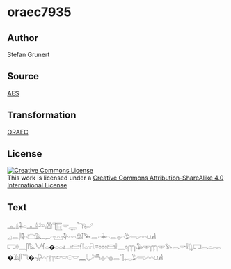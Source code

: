 # oraec7935

## Author

Stefan Grunert

## Source

[AES](https://github.com/simondschweitzer/aes)

## Transformation

[ORAEC](https://oraec.github.io/)

## License

<a rel="license" href="http://creativecommons.org/licenses/by-sa/4.0/"><img alt="Creative Commons License" style="border-width:0" src="https://i.creativecommons.org/l/by-sa/4.0/88x31.png" /></a><br />This work is licensed under a <a rel="license" href="http://creativecommons.org/licenses/by-sa/4.0/">Creative Commons Attribution-ShareAlike 4.0 International License</a>

## Text

𓊵𓏙𓇓𓏏𓊵𓏙𓃢𓏃𓊹𓉱𓎟𓇾𓆓𓂦<br>
𓈎𓂋𓋴𓌟𓏏𓊭𓅓𓊃𓏏𓈉𓊿𓏏𓏏𓀘𓄤𓅨𓂋𓏏𓇓𓏏𓂋𓐍𓏏𓅱𓂸𓏏𓏏𓂓𓀻<br>
𓉐𓏊𓈖𓋴𓅓𓄋𓆳𓏏�𓏏𓏏𓂞𓊭𓆳𓌐𓏏𓍯𓎼𓏌𓏌𓏌𓊭𓎛𓈖𓏌𓉲𓅇𓎱𓉲𓎱𓅨𓂋𓎡𓎛𓊮𓉐𓂋𓏏𓋉�𓄿𓋴𓆓�𓇻𓏏𓉲𓎱𓎟𓇳𓎟𓈖𓇋𓌳𓄪𓐍𓏏𓐍𓂋𓊹𓉻𓅱𓂸𓏏𓏏𓂓𓀻<br>
